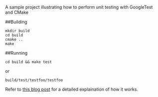 A sample project illustrating how to perform unit testing with GoogleTest and CMake

##Building

~~~
mkdir build
cd build
cmake ..
make
~~~

##Running

~~~
cd build && make test
~~~

or

~~~
build/test/testfoo/testfoo
~~~

Refer to [this blog post](http://kaizou.org/2014/11/gtest-cmake/) for a detailed explaination of how it works.
